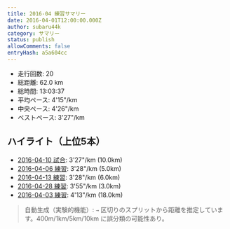 ```yaml
---
title: 2016-04 練習サマリー
date: 2016-04-01T12:00:00.000Z
author: subaru44k
category: サマリー
status: publish
allowComments: false
entryHash: a5a604cc
---
```

- 走行回数: 20
- 総距離: 62.0 km
- 総時間: 13:03:37
- 平均ペース: 4'15"/km
- 中央ペース: 4'26"/km
- ベストペース: 3'27"/km

## ハイライト（上位5本）
- [2016-04-10 試合](/2016-04-10-6cd8e8adf4092232641cf281c507a49f/): 3'27"/km (10.0km)
- [2016-04-06 練習](/2016-04-06-28a5a4f1b1d207e963006c65a7ac3f36/): 3'28"/km (5.0km)
- [2016-04-13 練習](/2016-04-13-4f4691d40aa6c54821820bae3aea963d/): 3'28"/km (6.0km)
- [2016-04-28 練習](/2016-04-28-7a78c0988152bb82729e4cc3f8c58740/): 3'55"/km (3.0km)
- [2016-04-03 練習](/2016-04-03-d20c9360490112854194e4c01b12ee8c/): 4'13"/km (18.0km)

> 自動生成（実験的機能）: `→` 区切りのスプリットから距離を推定しています。400m/1km/5km/10km に誤分類の可能性あり。

